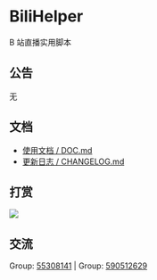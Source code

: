 # BiliHelper
B 站直播实用脚本

## 公告

无

## 文档
* [使用文档 / DOC.md](./DOC.md)
* [更新日志 / CHANGELOG.md](./CHANGELOG.md)

## 打赏

![](https://i.loli.net/2019/07/13/5d2963e5cc1eb22973.png)

## 交流

Group: [55308141](https://jq.qq.com/?_wv=1027&k=5AIDaJg) |
Group: [590512629](https://jq.qq.com/?_wv=1027&k=5S5PwTE)

